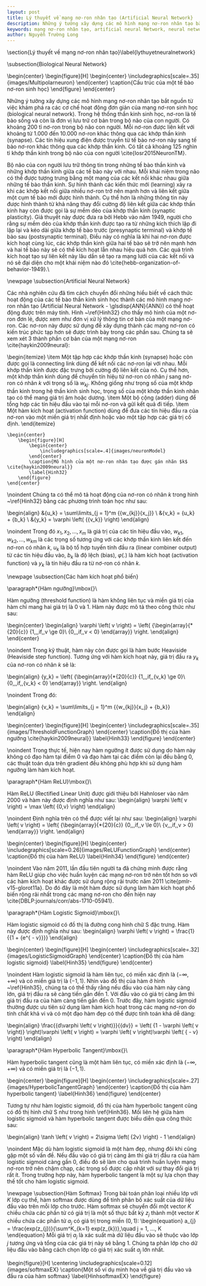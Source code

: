 ```yaml
---
layout: post
title: Lý thuyết về mạng nơ-ron nhân tạo (Artificial Neural Network}
description: Những ý tưởng xây dựng các mô hình mạng nơ-ron nhân tạo bắt nguồn từ việc khám phá ra các cơ chế hoạt động đơn giản của mạng nơ-ron sinh học. Các nhà nghiên cứu đã tìm cách chuyển đổi những hiểu biết về cách thức hoạt động của các tế bào thần kinh sinh học thành các mô hình mạng nơ-ron nhân tạo.
keywords: mạng nơ-ron nhân tạo, artificial neural Network, neural network, trí tuệ nhân tạo, mô hình mạng nơ-ron
author: Nguyễn Trường Long
---
```

\section{Lý thuyết về mạng nơ-ron nhân tạo}\label{lythuyetneuralnetwork}

\subsection{Biological Neural Network}

\begin{center}
	\begin{figure}[H]
		\begin{center}
			\includegraphics[scale=.35]{images/Multipolarneuron}
		\end{center}
		\caption{Cấu trúc của một tế bào nơ-ron sinh học}
	\end{figure}
\end{center}

Những ý tưởng xây dựng các mô hình mạng nơ-ron nhân tạo bắt nguồn từ việc khám phá ra các cơ chế hoạt động đơn giản của mạng nơ-ron sinh học (biological neural network). Trong hệ thống thần kinh sinh học, nơ-ron là tế bào sống và còn là đơn vị lưu trữ cơ bản trong bộ não của con người. Có khoảng 200 tỉ nơ-ron trong bộ não con người. Mỗi nơ-ron được liên kết với khoảng từ 1.000 đến 10.000 nơ-ron khác thông qua các khớp thần kinh (synapse). Các tín hiệu xung điện được truyền từ tế bào nơ-ron này sang tế bào nơ-ron khác thông qua các khớp thần kinh. Có tất cả khoảng 125 nghìn tỉ khớp thần kinh trong bộ não của con người \cite{Iosr2015NeuronTM}.

Bộ não của con người lưu trữ thông tin trong những tế bào thần kinh và những khớp thần kinh giữa các tế bào này với nhau. Mỗi khái niệm trong não có thể được tượng trưng bằng một mạng của các kết nối khác nhau giữa những tế bào thần kinh. Sự hình thành các kiến thức mới (learning) xảy ra khi các khớp kết nối giữa nhiều nơ-ron trở nên mạnh hơn và liên kết giữa một cụm tế bào mới được hình thành. Cụ thể hơn là những thông tin này được hình thành từ khả năng thay đổi cường độ liên kết giữa các khớp thần kinh hay còn được gọi là sự mềm dẻo của khớp thần kinh (synaptic plasticity). Giả thuyết này được đưa ra bởi Hebb vào năm 1949, người cho rằng sự mềm dẻo của khớp thần kinh được tạo ra từ những kích thích lặp đi lặp lại và kéo dài giữa khớp tế bào trước (presynaptic terminal) và khớp tế bào sau (postsynaptic terminal). Điều này có nghĩa là khi hai nơ-ron được kích hoạt cùng lúc, các khớp thần kinh giữa hai tế bào sẽ trở nên mạnh hơn và hai tế bào này sẽ có thể kích hoạt lẫn nhau hiệu quả hơn. Các quá trình kích hoạt tạo sự liên kết này lâu dần sẽ tạo ra mạng lưới của các kết nối và nó sẽ đại diện cho một khái niệm nào đó \cite{hebb-organization-of-behavior-1949}.\\

\newpage
\subsection{Artificial Neural Network}

Các nhà nghiên cứu đã tìm cách chuyển đổi những hiểu biết về cách thức hoạt động của các tế bào thần kinh sinh học thành các mô hình mạng nơ-ron nhân tạo (Artificial Neural Network - \glsdisp{ANN}{ANN}) có thể hoạt động được trên máy tính. Hình ~\ref{Hinh32} cho thấy mô hình của một nơ-ron đơn lẻ, được xem như đơn vị xử lý thông tin cơ bản của một mạng nơ-ron. Các nơ-ron này được sử dụng để xây dựng thành các mạng nơ-ron có kiến trúc phức tạp hơn sẽ được trình bày trong các phần sau. Chúng ta sẽ xem xét 3 thành phần cơ bản của một mạng nơ-ron \cite{haykin2009neural}:

\begin{itemize}
	\item Một tập hợp các khớp thần kinh (synapse) hoặc còn được gọi là connecting link dùng để kết nối các nơ-ron lại với nhau. Mỗi khớp thần kinh được đặc trưng bởi cường độ liên kết của nó. Cụ thể hơn, một khớp thần kinh dùng để chuyển tín hiệu từ nơ-ron có nhãn $j$ sang nơ-ron có nhãn $k$ với trọng số là ${{w_{kj}}}$. Không giống như trọng số của một khớp thần kinh trong hệ thần kinh sinh học, trọng số của một khớp thần kinh nhân tạo có thể mang giá trị âm hoặc dương.
	\item Một bộ cộng (adder) dùng để tổng hợp các tín hiệu đầu vào tại mỗi nơ-ron và gửi kết quả đi tiếp.
	\item Một hàm kích hoạt (activation function) dùng để đưa các tín hiệu đầu ra của nơ-ron vào một miền giá trị nhất định hoặc vào một tập hợp các giá trị cố định.
\end{itemize}

	\begin{center}
		\begin{figure}[H]
			\begin{center}
				\includegraphics[scale=.4]{images/neuronModel}
			\end{center}
			\caption{Mô hình của một nơ-ron nhân tạo được gán nhãn $k$ \cite{haykin2009neural}}
			\label{Hinh32}
		\end{figure}
	\end{center}

\noindent Chúng ta có thể mô tả hoạt động của nơ-ron có nhãn $k$ trong hình ~\ref{Hinh32} bằng các phương trình toán học như sau:
	
\begin{align}
	&{u_k} = \sum\limits_{j = 1}^m {{w_{kj}}{x_j}}	\\
	&{v_k} = {u_k} + {b_k}	\\
	&{y_k} = \varphi \left( {{v_k}} \right)
\end{align}
	
\noindent Trong đó ${x_1},{x_2},...,{x_m}$ là giá trị của các tín hiệu đầu vào, ${w_{k1}},{w_{k2}},...,{w_{km}}$ là các trọng số tương ứng với các khớp thần kinh liên kết đến nơ-ron có nhãn $k$, ${{u_k}}$ là bộ tổ hợp tuyến tính đầu ra (linear combiner output) từ các tín hiệu đầu vào, ${{b_k}}$ là độ lệch (bias), $\varphi \left( . \right)$ là hàm kích hoạt (activation function) và ${{y_k}}$ là tín hiệu đầu ra từ nơ-ron có nhãn $k$.

\newpage
\subsection{Các hàm kích hoạt phổ biến}

\paragraph*{Hàm ngưỡng}\mbox{}\\

Hàm ngưỡng (threshold function) là hàm không liên tục và miền giá trị của hàm chỉ mang hai giá trị là $0$ và $1$. Hàm này được mô tả theo công thức như sau:

\begin{center}
	\begin{align}
	\varphi \left( v \right) = \left\{ {\begin{array}{*{20}{c}}
		{1\,\,\,if\,\,v \ge 0}\\
		{0\,\,\,if\,\,v < 0}
		\end{array}} \right.
	\end{align}
\end{center}

\noindent Trong kỹ thuật, hàm này còn được gọi là hàm bước Heaviside (Heaviside step function). Tương ứng với hàm kích hoạt này, giá trị đầu ra ${{y_{k}}}$ của nơ-ron có nhãn $k$ sẽ là:

\begin{align}
{y_k} = \left\{ {\begin{array}{*{20}{c}}
	{1\,\,\,if\,\,{v_k} \ge 0}\\
	{0\,\,\,if\,\,{v_k} < 0}
	\end{array}} \right.
\end{align}

\noindent Trong đó:

\begin{align}
{v_k} = \sum\limits_{j = 1}^m {{w_{kj}}{x_j} + {b_k}}
\end{align}

\begin{center}
	\begin{figure}[H]
		\begin{center}
			\includegraphics[scale=.35]{images/ThresholdFunctionGraph}
		\end{center}
		\caption{Đồ thị của hàm ngưỡng \cite{haykin2009neural}}
		\label{Hinh33}
	\end{figure}
\end{center}

\noindent Trong thực tế, hiện nay hàm ngưỡng ít được sử dụng do hàm này không có đạo hàm tại điểm $0$ và đạo hàm tại các điểm còn lại đều bằng $0$, các thuật toán dựa trên gradient đều không phù hợp khi sử dụng hàm ngưỡng làm hàm kích hoạt.

\paragraph*{Hàm ReLU}\mbox{}\\

Hàm ReLU (Rectified Linear Unit) được giới thiệu bởi Hahnloser vào năm 2000 và hàm này được định nghĩa như sau:
\begin{align}
\varphi \left( v \right) = \max \left( {0,v} \right)
\end{align}

\noindent Định nghĩa trên có thể được viết lại như sau:
\begin{align}
\varphi \left( v \right) = \left\{ {\begin{array}{*{20}{c}}
	{0\,\,\,if\,\,v \le 0}\\
	{v\,\,\,if\,\,v > 0}
	\end{array}} \right.
\end{align}

\begin{center}
	\begin{figure}[H]
		\begin{center}
			\includegraphics[scale=0.26]{images/ReLUFunctionGraph}
		\end{center}
		\caption{Đồ thị của hàm ReLU}
		\label{Hinh34}
	\end{figure}
\end{center}

\noindent Vào năm 2011, lần đầu tiên người ta đã chứng minh được rằng hàm ReLU giúp cho việc huấn luyện các mạng nơ-ron trở nên tốt hơn so với các hàm kích hoạt khác được sử dụng rộng rãi trước năm 2011 \cite{pmlr-v15-glorot11a}. Do đó đây là một hàm được sử dụng làm hàm kích hoạt phổ biến rộng rãi nhất trong các mạng nơ-ron cho đến hiện nay \cite{DBLP:journals/corr/abs-1710-05941}.

\paragraph*{Hàm Logistic Sigmoid}\mbox{}\\

Hàm logistic sigmoid có đồ thị là đường cong hình chữ S đặc trưng. Hàm này được định nghĩa như sau:
\begin{align}
\varphi \left( v \right) = \frac{1}{{1 + {e^{ - v}}}}
\end{align}

\begin{center}
	\begin{figure}[H]
		\begin{center}
			\includegraphics[scale=.32]{images/LogisticSigmoidGraph}
		\end{center}
		\caption{Đồ thị của hàm logistic sigmoid}
		\label{Hinh35}
	\end{figure}
\end{center}

\noindent Hàm logistic sigmoid là hàm liên tục, có miền xác định là $\left( { - \infty , + \infty } \right)$ và có miền giá trị là $\left( { - 1,1} \right)$. Nhìn vào đồ thị của hàm ở hình ~\ref{Hinh35}, chúng ta có thể thấy rằng nếu đầu vào của hàm này càng lớn, giá trị đầu ra sẽ càng tiến gần đến 1. Với đầu vào có giá trị càng âm thì giá trị đầu ra của hàm càng tiến gần đến 0. Trước đây, hàm logistic sigmoid thường được ưu tiên sử dụng làm hàm kích hoạt trong các mạng nơ-ron do tính chất khả vi và có một đạo hàm đẹp có thể được tính toán khá dễ dàng:

\begin{align}
\frac{{d\varphi \left( v \right)}}{{dv}} = \left( {1 - \varphi \left( v \right)} \right)\varphi \left( v \right) = \varphi \left( v \right)\varphi \left( { - v} \right)
\end{align}


\paragraph*{Hàm Hyperbolic Tangent}\mbox{}\\

Hàm hyperbolic tangent cũng là một hàm liên tục, có miền xác định là $\left( { - \infty , + \infty } \right)$ và có miền giá trị là $\left( { - 1,1} \right)$.

\begin{center}
	\begin{figure}[H]
		\begin{center}
			\includegraphics[scale=.27]{images/HyperbolicTangentGraph}
		\end{center}
		\caption{Đồ thị của hàm hyperbolic tangent}
		\label{Hinh36}
	\end{figure}
\end{center}

Tương tự như hàm logistic sigmoid, đồ thị của hàm hyperbolic tangent cũng có đồ thị hình chữ S như trong hình \ref{Hinh36}. Mối liên hệ giữa hàm logistic sigmoid và hàm hyperbolic tangent được biểu diễn qua công thức sau:

\begin{align}
\tanh \left( v \right) = 2\sigma \left( {2v} \right) - 1
\end{align}

\noindent Mặc dù hàm logistic sigmoid là một hàm đẹp, nhưng đôi khi cũng gặp một số vấn đề. Nếu đầu vào có giá trị càng âm thì giá trị đầu ra của hàm logistic sigmoid càng gần $0$, điều đó sẽ làm cho quá trình huấn luyện mạng nơ-ron trở nên chậm chạp, các trọng số được cập nhật với sự thay đổi giá trị rất ít. Trong trường hợp này, hàm hyperbolic tangent là một sự lựa chọn thay thế tốt cho hàm logistic sigmoid.

\newpage
\subsection{Hàm Softmax}
Trong bài toán phân loại nhiều lớp với $K$ lớp cụ thể, hàm softmax được dùng để tính phân bố xác suất của dữ liệu đầu vào trên mỗi lớp cho trước. Hàm softmax sẽ chuyển đổi một vector $K$ chiều chứa các phần tử có giá trị là một số thực bất kỳ $z_{j}$ thành một vector $K$ chiều chứa các phần tử $a_{j}$ có giá trị trong miền $\left( {0,1} \right)$:
\begin{equation}
a_{j} = \frac{exp(z_{j})}{\sum^K_{k=1} exp(z_{k})},\quad j = 1, ..., K
\end{equation}
Mỗi giá trị $a_{j}$ là xác suất mà dữ liệu đầu vào sẽ thuộc vào lớp $j$ tương ứng và tổng của các giá trị này sẽ bằng $1$. Chúng ta phân lớp cho dữ liệu đầu vào bằng cách chọn lớp có giá trị xác suất $a_{j}$ lớn nhất.

\begin{figure}[H]
	\centering
	\includegraphics[scale=0.12]{images/softmaxEX}
	\caption{Một số ví dụ minh họa về giá trị đầu vào và đầu ra của hàm softmax}
	\label{HinhsoftmaxEX}
\end{figure}
